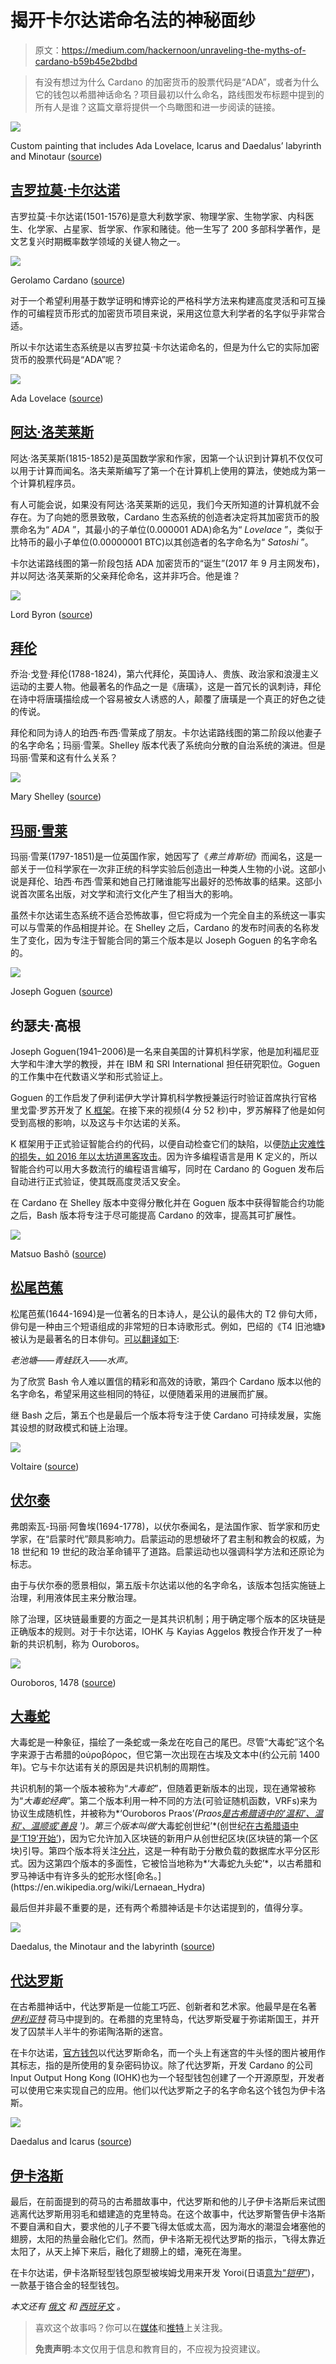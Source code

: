 # 揭开卡尔达诺命名法的神秘面纱

> 原文：<https://medium.com/hackernoon/unraveling-the-myths-of-cardano-b59b45e2bdbd>

> 有没有想过为什么 Cardano 的加密货币的股票代码是“ADA”，或者为什么它的钱包以希腊神话命名？项目最初以什么命名，路线图发布标题中提到的所有人是谁？这篇文章将提供一个鸟瞰图和进一步阅读的链接。

![](img/3582719a74c74fe834521a82d6f2a5e2.png)

Custom painting that includes Ada Lovelace, Icarus and Daedalus’ labyrinth and Minotaur ([source](http://t.me/CardanoGeneral/82088))

## [吉罗拉莫·卡尔达诺](https://en.wikipedia.org/wiki/Gerolamo_Cardano)

吉罗拉莫·卡尔达诺(1501-1576)是意大利数学家、物理学家、生物学家、内科医生、化学家、占星家、哲学家、作家和赌徒。他一生写了 200 多部科学著作，是文艺复兴时期概率数学领域的关键人物之一。

![](img/d09d23de4ef256cc00f7c2e458c5a169.png)

Gerolamo Cardano ([source](https://media1.britannica.com/eb-media/79/185479-004-38FF6399.jpg))

对于一个希望利用基于数学证明和博弈论的严格科学方法来构建高度灵活和可互操作的可编程货币形式的加密货币项目来说，采用这位意大利学者的名字似乎非常合适。

所以卡尔达诺生态系统是以吉罗拉莫·卡尔达诺命名的，但是为什么它的实际加密货币的股票代码是“ADA”呢？

![](img/0dfeb0d3c2fef38e3b5918ef30f421d1.png)

Ada Lovelace ([source](http://www.historyanswers.co.uk/wp-content/uploads/2015/10/Ada_Lovelace_portrait-1024x858.jpg))

## [阿达·洛芙莱斯](https://en.wikipedia.org/wiki/Ada_Lovelace)

阿达·洛芙莱斯(1815-1852)是英国数学家和作家，因第一个认识到计算机不仅仅可以用于计算而闻名。洛夫莱斯编写了第一个在计算机上使用的算法，使她成为第一个计算机程序员。

有人可能会说，如果没有阿达·洛芙莱斯的远见，我们今天所知道的计算机就不会存在。为了向她的愿景致敬，Cardano 生态系统的创造者决定将其加密货币的股票命名为“ *ADA* ”，其最小的子单位(0.000001 ADA)命名为“ *Lovelace* ”，类似于比特币的最小子单位(0.00000001 BTC)以其创造者的名字命名为“ *Satoshi* ”。

卡尔达诺路线图的第一阶段包括 ADA 加密货币的“诞生”(2017 年 9 月主网发布)，并以阿达·洛芙莱斯的父亲拜伦命名，这并非巧合。他是谁？

![](img/203c46ce3cab2746cdbee32d8a9b6435.png)

Lord Byron ([source](https://media.poetryfoundation.org/m/image/15911/lord-byron-hires-cropped.jpg?w=1200&h=1200&fit=max))

## [拜伦](https://en.wikipedia.org/wiki/Lord_Byron)

乔治·戈登·拜伦(1788-1824)，第六代拜伦，英国诗人、贵族、政治家和浪漫主义运动的主要人物。他最著名的作品之一是《唐璜》，这是一首冗长的讽刺诗，拜伦在诗中将唐璜描绘成一个容易被女人诱惑的人，颠覆了唐璜是一个真正的好色之徒的传说。

拜伦和同为诗人的珀西·布西·雪莱成了朋友。卡尔达诺路线图的第二阶段以他妻子的名字命名；玛丽·雪莱。Shelley 版本代表了系统向分散的自治系统的演进。但是玛丽·雪莱和这有什么关系？

![](img/b66737a09db7382717041d0c631e7398.png)

Mary Shelley ([source](https://short-biography.com/wp-content/uploads/mary-shelley/MaryShelley.jpg))

## [玛丽·雪莱](https://short-biography.com/wp-content/uploads/mary-shelley/MaryShelley.jpg)

玛丽·雪莱(1797-1851)是一位英国作家，她因写了《*弗兰肯斯坦*》而闻名，这是一部关于一位科学家在一次非正统的科学实验后创造出一种类人生物的小说。这部小说是拜伦、珀西·布西·雪莱和她自己打赌谁能写出最好的恐怖故事的结果。这部小说首次匿名出版，对文学和流行文化产生了相当大的影响。

虽然卡尔达诺生态系统不适合恐怖故事，但它将成为一个完全自主的系统这一事实可以与雪莱的作品相提并论。在 Shelley 之后，Cardano 的发布时间表的名称发生了变化，因为专注于智能合同的第三个版本是以 Joseph Goguen 的名字命名的。

![](img/09b672d162ceb7d4be84b5da91cf1cb0.png)

Joseph Goguen ([source](https://upload.wikimedia.org/wikipedia/commons/9/9b/JosephGoguen.png))

## 约瑟夫·高根

Joseph Goguen(1941–2006)是一名来自美国的计算机科学家，他是加利福尼亚大学和牛津大学的教授，并在 IBM 和 SRI International 担任研究职位。Goguen 的工作集中在代数语义学和形式验证上。

Goguen 的工作启发了伊利诺伊大学计算机科学教授兼运行时验证首席执行官格里戈雷·罗苏开发了 [K 框架](http://www.kframework.org/index.php/Main_Page)。在接下来的视频(4 分 52 秒)中，罗苏解释了他是如何受到高根的影响，以及这与卡尔达诺的关系。

K 框架用于正式验证智能合约的代码，以便自动检查它们的缺陷，以便[防止灾难性的损失，如 2016 年以太坊道黑客攻击](https://youtu.be/jz5gu4keU9U)。因为许多编程语言是用 K 定义的，所以智能合约可以用大多数流行的编程语言编写，同时在 Cardano 的 Goguen 发布后自动进行正式验证，使其既高度灵活又安全。

在 Cardano 在 Shelley 版本中变得分散化并在 Goguen 版本中获得智能合约功能之后，Bash 版本将专注于尽可能提高 Cardano 的效率，提高其可扩展性。

![](img/c669d7ff9de927aff8e54bedaad53063.png)

Matsuo Bashõ ([source](https://www.plantea.com.hr/wp-content/uploads/2014/11/matsuo-basho.jpg))

## [松尾芭蕉](https://en.wikipedia.org/wiki/Matsuo_Bash%C5%8D)

松尾芭蕉(1644-1694)是一位著名的日本诗人，是公认的最伟大的 T2 俳句大师，俳句是一种由三个短语组成的非常短的日本诗歌形式。例如，巴绍的《T4 旧池塘》被认为是最著名的日本俳句。[可以翻译如下](http://www.bopsecrets.org/gateway/passages/basho-frog.htm):

*老池塘——青蛙跃入——水声。*

为了欣赏 Bash 令人难以置信的精彩和高效的诗歌，第四个 Cardano 版本以他的名字命名，希望采用这些相同的特征，以便随着采用的进展而扩展。

继 Bash 之后，第五个也是最后一个版本将专注于使 Cardano 可持续发展，实施其设想的财政模式和链上治理。

![](img/0e4d625b0eba42cb6e9d26a998c6496a.png)

Voltaire ([source](https://biografieonline.it/img/bio/Voltaire_2.jpg))

## [伏尔泰](https://en.wikipedia.org/wiki/Voltaire)

弗朗索瓦-玛丽·阿鲁埃(1694-1778)，以伏尔泰闻名，是法国作家、哲学家和历史学家，在“启蒙时代”颇具影响力。启蒙运动的思想破坏了君主制和教会的权威，为 18 世纪和 19 世纪的政治革命铺平了道路。启蒙运动也以强调科学方法和还原论为标志。

由于与伏尔泰的愿景相似，第五版卡尔达诺以他的名字命名，该版本包括实施链上治理，利用液体民主来分散治理。

除了治理，区块链最重要的方面之一是其共识机制；用于确定哪个版本的区块链是正确版本的规则。对于卡尔达诺，IOHK 与 Kayias Aggelos 教授合作开发了一种新的共识机制，称为 Ouroboros。

![](img/459bc2d950144dfb90b9bedfb830eecd.png)

Ouroboros, 1478 ([source](https://en.wikipedia.org/wiki/Ouroboros#/media/File:Serpiente_alquimica.jpg))

## [大毒蛇](https://en.wikipedia.org/wiki/Ouroboros)

大毒蛇是一种象征，描绘了一条蛇或一条龙在吃自己的尾巴。尽管“大毒蛇”这个名字来源于古希腊的οὐροβόρος，但它第一次出现在古埃及文本中(约公元前 1400 年)。它与卡尔达诺有关的原因是共识机制的周期性。

共识机制的第一个版本被称为“*大毒蛇*”，但随着更新版本的出现，现在通常被称为“*大毒蛇经典*”。第二个版本利用一种不同的方法(可验证随机函数，VRFs)来为协议生成随机性，并被称为*‘Ouroboros Praos’*(Praos[是古希腊语中的'*温和*'、*温和*'、*温顺*或'*善良*](https://biblehub.com/greek/4235.htm) ')。第三个版本叫做*‘大毒蛇创世纪’*(创世纪[在古希腊语中是‘T19’开始’](https://biblehub.com/interlinear/genesis/1.htm))，因为它允许加入区块链的新用户从创世纪区块(区块链的第一个区块)引导。第四个版本将关注[分片](https://en.wikipedia.org/wiki/Shard_(database_architecture))，这是一种有助于分散负载的数据库水平分区形式。因为这第四个版本的多面性，它被恰当地称为*‘大毒蛇九头蛇’*，以古希腊和罗马神话中有许多头的蛇形水怪[命名。](https://en.wikipedia.org/wiki/Lernaean_Hydra)

最后但并非最不重要的是，还有两个希腊神话是卡尔达诺提到的，值得分享。

![](img/bbf8c7421c8d87f3d8b42c332f2f01a7.png)

Daedalus, the Minotaur and the labyrinth ([source](http://www.spainisculture.com/export/sites/cultura/multimedia/galerias/obras_excelencia/obras_excelencia_sf/dedalo_minotauro_museo_belas_artes_coruna_mgt0285.jpg_1306973099.jpg))

## [代达罗斯](https://en.wikipedia.org/wiki/Daedalus)

在古希腊神话中，代达罗斯是一位能工巧匠、创新者和艺术家。他最早是在名著 [*伊利亚特*](https://en.wikipedia.org/wiki/Iliad) 荷马中提到的。在希腊的克里特岛，代达罗斯受雇于弥诺斯国王，并开发了囚禁半人半牛的弥诺陶洛斯的迷宫。

在卡尔达诺，[官方钱包](https://daedaluswallet.io/)以代达罗斯命名，而一个头上有迷宫的牛头怪的图片被用作其标志，指的是所使用的复杂密码协议。除了代达罗斯，开发 Cardano 的公司 Input Output Hong Kong (IOHK)也为一个轻型钱包创建了一个开源原型，开发者可以使用它来实现自己的应用。他们以代达罗斯之子的名字命名这个钱包为伊卡洛斯。

![](img/0b50a9fbaacf951e9b50c545b4a9e450.png)

Daedalus and Icarus ([source](https://theaeoneye.files.wordpress.com/2015/05/3-daedalus-and-icarus-granger.jpg))

## [伊卡洛斯](https://en.wikipedia.org/wiki/Icarus)

最后，在前面提到的荷马的古希腊故事中，代达罗斯和他的儿子伊卡洛斯后来试图逃离代达罗斯用羽毛和蜡建造的克里特岛。在这个故事中，代达罗斯警告伊卡洛斯不要自满和自大，要求他的儿子不要飞得太低或太高，因为海水的潮湿会堵塞他的翅膀，太阳的热量会融化它们。然而，伊卡洛斯无视代达罗斯的指示，飞得太靠近太阳了，从天上掉下来后，融化了翅膀上的蜡，淹死在海里。

在卡尔达诺，伊卡洛斯轻型钱包原型被埃姆戈用来开发 Yoroi(日语[意为“*铠甲*”](https://translate.google.com/#view=home&op=translate&sl=auto&tl=en&text=yoroi))，一款基于铬合金的轻型钱包。

*本文还有* [*俄文*](https://link.medium.com/tj3pquGC2S) *和* [*西班牙文*](https://forum.cardano.org/t/desentranando-los-mitos-de-la-nomenclatura-de-cardano/23011) *。*

> 喜欢这个故事吗？你可以在[媒体](/@undersearcher)和[推特](https://twitter.com/undersearcher)上关注我。
> 
> **免责声明**:本文仅用于信息和教育目的，不应视为投资建议。